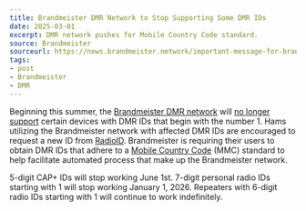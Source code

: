 ```yaml
---
title: Brandmeister DMR Network to Stop Supporting Some DMR IDs
date: 2025-03-01
excerpt: DMR network pushes for Mobile Country Code standard.
source: Brandmeister
sourceurl: https://news.brandmeister.network/important-message-for-brandmeister-usa-hams-using-a-radio-id-starting-with-1/
tags:
- post
- Brandmeister
- DMR
---
```

Beginning this summer, the [Brandmeister DMR network](https://news.brandmeister.network/) will [no longer support](https://news.brandmeister.network/important-message-for-brandmeister-usa-hams-using-a-radio-id-starting-with-1/) certain devices with DMR IDs that begin with the number 1. Hams utilizing the Brandmeister network with affected DMR IDs are encouraged to request a new ID from [RadioID](https://radioid.net/). Brandmeister is requiring their users to obtain DMR IDs that adhere to a [Mobile Country Code](https://en.wikipedia.org/wiki/Mobile_country_code) (MMC) standard to help facilitate automated process that make up the Brandmeister network.

5-digit CAP+ IDs will stop working June 1st. 7-digit personal radio IDs starting with 1 will stop working January 1, 2026. Repeaters with 6-digit radio IDs starting with 1 will continue to work indefinitely.